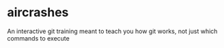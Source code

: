 # aircrashes
An interactive git training meant to teach you how git works, not just which commands to execute
